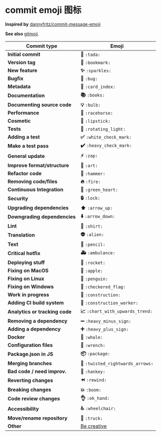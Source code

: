 # commit emoji 图标

**Inspired by** [dannyfritz/commit-message-emoji](https://github.com/dannyfritz/commit-message-emoji)

**See also** [gitmoji](https://gitmoji.carloscuesta.me/).


| **Commit type**                | **Emoji**                                        |
| ------------------------------ | ------------------------------------------------ |
| **Initial commit**             | **🎉** `:tada:`                                  |
| **Version tag**                | **🔖** `:bookmark:`                              |
| **New feature**                | **✨** `:sparkles:`                              |
| **Bugfix**                     | **🐛** `:bug:`                                   |
| **Metadata**                   | **📇** `:card_index:`                            |
| **Documentation**              | **📚** `:books:`                                 |
| **Documenting source code**    | **💡** `:bulb:`                                  |
| **Performance**                | **🐎** `:racehorse:`                             |
| **Cosmetic**                   | **💄** `:lipstick:`                              |
| **Tests**                      | **🚨** `:rotating_light:`                        |
| **Adding a test**              | **✅** `:white_check_mark:`                      |
| **Make a test pass**           | **✔️** `:heavy_check_mark:`                    |
| **General update**             | **⚡️** `:zap:`                                 |
| **Improve format/structure**   | **🎨** `:art:`                                   |
| **Refactor code**              | **🔨** `:hammer:`                                |
| **Removing code/files**        | **🔥** `:fire:`                                  |
| **Continuous Integration**     | **💚** `:green_heart:`                           |
| **Security**                   | **🔒** `:lock:`                                  |
| **Upgrading dependencies**     | **⬆️** `:arrow_up:`                            |
| **Downgrading dependencies**   | **⬇️** `:arrow_down:`                          |
| **Lint**                       | **👕** `:shirt:`                                 |
| **Translation**                | **👽** `:alien:`                                 |
| **Text**                       | **📝** `:pencil:`                                |
| **Critical hotfix**            | **🚑** `:ambulance:`                             |
| **Deploying stuff**            | **🚀** `:rocket:`                                |
| **Fixing on MacOS**            | **🍎** `:apple:`                                 |
| **Fixing on Linux**            | **🐧** `:penguin:`                               |
| **Fixing on Windows**          | **🏁** `:checkered_flag:`                        |
| **Work in progress**           | **🚧** `:construction:`                          |
| **Adding CI build system**     | **👷** `:construction_worker:`                   |
| **Analytics or tracking code** | **📈** `:chart_with_upwards_trend:`              |
| **Removing a dependency**      | **➖** `:heavy_minus_sign:`                      |
| **Adding a dependency**        | **➕** `:heavy_plus_sign:`                       |
| **Docker**                     | **🐳** `:whale:`                                 |
| **Configuration files**        | **🔧** `:wrench:`                                |
| **Package.json in JS**         | **📦** `:package:`                               |
| **Merging branches**           | **🔀** `:twisted_rightwards_arrows:`             |
| **Bad code / need improv.**    | **💩** `:hankey:`                                |
| **Reverting changes**          | **⏪** `:rewind:`                                |
| **Breaking changes**           | **💥** `:boom:`                                  |
| **Code review changes**        | **👌** `:ok_hand:`                               |
| **Accessibility**              | **♿️** `:wheelchair:`                          |
| **Move/rename repository**     | **🚚** `:truck:`                                 |
| **Other**                      | [Be creative](http://www.emoji-cheat-sheet.com/) |

